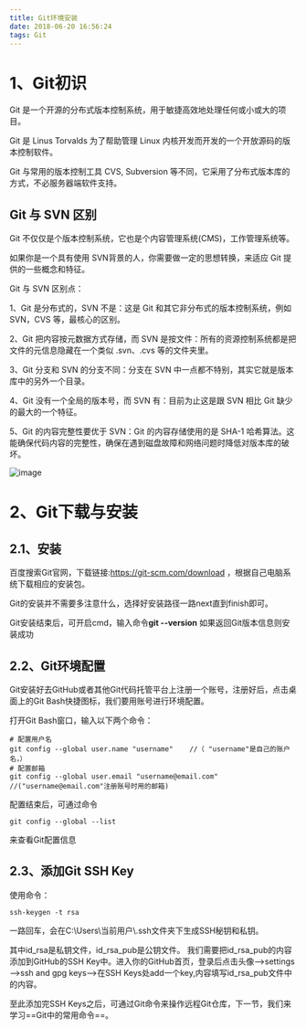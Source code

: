 ```yaml
---
title: Git环境安装
date: 2018-06-20 16:56:24
tags: Git
---
```

# 1、Git初识
Git 是一个开源的分布式版本控制系统，用于敏捷高效地处理任何或小或大的项目。

Git 是 Linus Torvalds 为了帮助管理 Linux 内核开发而开发的一个开放源码的版本控制软件。

Git 与常用的版本控制工具 CVS, Subversion 等不同，它采用了分布式版本库的方式，不必服务器端软件支持。

## Git 与 SVN 区别
Git 不仅仅是个版本控制系统，它也是个内容管理系统(CMS)，工作管理系统等。

如果你是一个具有使用 SVN背景的人，你需要做一定的思想转换，来适应 Git 提供的一些概念和特征。

Git 与 SVN 区别点：

1、Git 是分布式的，SVN 不是：这是 Git 和其它非分布式的版本控制系统，例如 SVN，CVS 等，最核心的区别。

2、Git 把内容按元数据方式存储，而 SVN 是按文件：所有的资源控制系统都是把文件的元信息隐藏在一个类似 .svn、.cvs 等的文件夹里。

3、Git 分支和 SVN 的分支不同：分支在 SVN 中一点都不特别，其实它就是版本库中的另外一个目录。

4、Git 没有一个全局的版本号，而 SVN 有：目前为止这是跟 SVN 相比 Git 缺少的最大的一个特征。

5、Git 的内容完整性要优于 SVN：Git 的内容存储使用的是 SHA-1 哈希算法。这能确保代码内容的完整性，确保在遇到磁盘故障和网络问题时降低对版本库的破坏。

![image](https://www.runoob.com/wp-content/uploads/2015/02/0D32F290-80B0-4EA4-9836-CA58E22569B3.jpg)

# 2、Git下载与安装
## 2.1、安装
百度搜索Git官网，下载链接:https://git-scm.com/download ，根据自己电脑系统下载相应的安装包。

Git的安装并不需要多注意什么，选择好安装路径一路next直到finish即可。

Git安装结束后，可开启cmd，输入命令**git --version** 如果返回Git版本信息则安装成功
## 2.2、Git环境配置
Git安装好去GitHub或者其他Git代码托管平台上注册一个账号，注册好后，点击桌面上的Git Bash快捷图标，我们要用账号进行环境配置。

打开Git Bash窗口，输入以下两个命令：


```
# 配置用户名
git config --global user.name "username"    //（ "username"是自己的账户名，）
# 配置邮箱
git config --global user.email "username@email.com"     //("username@email.com"注册账号时用的邮箱)

```
配置结束后，可通过命令

```
git config --global --list
```
来查看Git配置信息
## 2.3、添加Git SSH Key
使用命令：

```
ssh-keygen -t rsa
```
一路回车，会在C:\Users\当前用户\\.ssh文件夹下生成SSH秘钥和私钥。

其中id_rsa是私钥文件，id_rsa_pub是公钥文件。
我们需要把id_rsa_pub的内容添加到GitHub的SSH Key中。进入你的GitHub首页，登录后点击头像——>settings——>ssh and gpg keys——>在SSH Keys处add一个key,内容填写id_rsa_pub文件中的内容。

至此添加完SSH Keys之后，可通过Git命令来操作远程Git仓库，下一节，我们来学习==Git中的常用命令==。